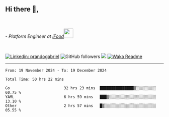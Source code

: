 <h2>Hi there  👋,</h2> </br>

<p><em>- Platform Engineer at <a href="https://www.ifood.com.br/">iFood</a><img src="https://media.giphy.com/media/WUlplcMpOCEmTGBtBW/giphy.gif" width="30"> 
</em></p></br>


[![Linkedin: prandogabriel](https://img.shields.io/badge/-prandogabriel-blue?style=flat-square&logo=Linkedin&logoColor=white&link=https://www.linkedin.com/in/prandogabriel/)](https://www.linkedin.com/in/prandogabriel)
![GitHub followers](https://img.shields.io/github/followers/prandogabriel?label=Follow&style=social)
![](https://visitor-badge.glitch.me/badge?page_id=prandogabriel.prandogabriel)
[![Waka Readme](https://github.com/prandogabriel/prandogabriel/actions/workflows/update-stats.yml.yml/badge.svg)](https://github.com/prandogabriel/prandogabriel/actions/workflows/update-stats.yml.yml)

---

<!--START_SECTION:waka-->

```golang
From: 19 November 2024 - To: 19 December 2024

Total Time: 50 hrs 22 mins

Go                        32 hrs 23 mins  ███████████████▒░░░░░░░░░   60.75 %
YAML                      6 hrs 59 mins   ███▒░░░░░░░░░░░░░░░░░░░░░   13.10 %
Other                     2 hrs 57 mins   █▒░░░░░░░░░░░░░░░░░░░░░░░   05.55 %
```

<!--END_SECTION:waka-->
